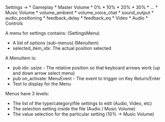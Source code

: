Settings ->
    *   Gameplay
        * Master Volume
          * 0%
          * 10%
          * 20%
          * 30%
          * ...
        * Music Volume
        * volume_ambient
        * volume_voice_chat
        * sound_output
        * audio_positioning
        * feedback_delay
        * feedback_eq
    *   Video
    *   Audio
    *   Controls


A menu for settings contains: (SettingsMenu)

- A list of options (sub-menus) (MenuItem)
- selected_item_idx: The actual position selected


A MenuItem is:
- pub idx: usize - The relative position so that keyboard arrows work (up and down arrow select menu)
- pub on_activate: MenuEvent - The event to trigger on Key Return/Enter
- Text to display for the Menu


Menus have 3 levels:

- The list of the type/category/file settings to edit (Audio, Video, etc)
- The selection setting inside the file (Audio / Music Volume)
- The value selection for the particular setting (10% -> Music Volume)


